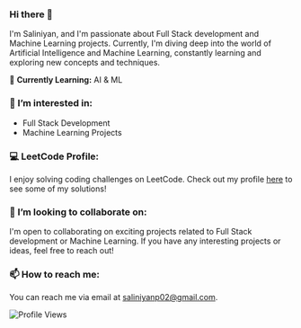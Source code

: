 ### Hi there 👋

I'm Saliniyan, and I'm passionate about Full Stack development and Machine Learning projects. Currently, I'm diving deep into the world of Artificial Intelligence and Machine Learning, constantly learning and exploring new concepts and techniques.

🌱 **Currently Learning:** AI & ML

### 🔭 I’m interested in:
- Full Stack Development
- Machine Learning Projects

### 💻 LeetCode Profile:
I enjoy solving coding challenges on LeetCode. Check out my profile [here](https://leetcode.com/saliniyan_p/) to see some of my solutions!


### 🤝 I’m looking to collaborate on:
I'm open to collaborating on exciting projects related to Full Stack development or Machine Learning. If you have any interesting projects or ideas, feel free to reach out!

### 📫 How to reach me:
You can reach me via email at [saliniyanp02@gmail.com](mailto:saliniyanp02@gmail.com).

![Profile Views](https://komarev.com/ghpvc/?username=saliniyan)

